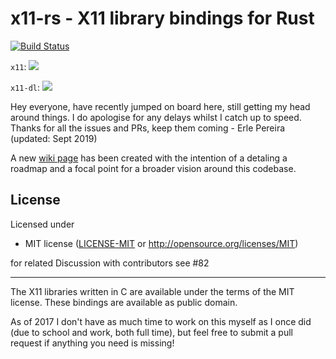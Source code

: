 # x11-rs - X11 library bindings for Rust

[![Build Status](https://travis-ci.org/erlepereira/x11-rs.svg?branch=master)](https://travis-ci.org/erlepereira/x11-rs)

`x11`: [![](http://meritbadge.herokuapp.com/x11)](https://crates.io/crates/x11)

`x11-dl`: [![](http://meritbadge.herokuapp.com/x11-dl)](https://crates.io/crates/x11-dl)

Hey everyone, have recently jumped on board here, still getting my head around things. I do apologise for any delays whilst I catch up to speed. Thanks for all the issues and PRs, keep them coming - Erle Pereira (updated: Sept 2019)

A new [wiki page](https://github.com/erlepereira/x11-rs/wiki) has been created with the intention of a detaling a roadmap and a focal point for a broader vision around this codebase.

## License

Licensed under 

 * MIT license
   ([LICENSE-MIT](LICENSE-MIT) or http://opensource.org/licenses/MIT)

  for related Discussion with contributors see #82


--- 
The X11 libraries written in C are available under the terms of the MIT license.
These bindings are available as public domain.

As of 2017 I don't have as much time to work on this myself as I once did (due to school and work,
both full time), but feel free to submit a pull request if anything you need is missing!
